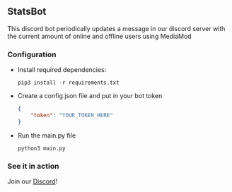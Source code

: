 ## StatsBot
This discord bot periodically updates a message in our discord server with the current amount of online and offline users using MediaMod

### Configuration
- Install required dependencies:
    ```
    pip3 install -r requirements.txt
    ```
- Create a config.json file and put in your bot token
    ```json
    {
        "token": "YOUR_TOKEN_HERE"
    }
    ```
- Run the main.py file
    ```
    python3 main.py
    ```

### See it in action
Join our [Discord](https://discord.gg/mrPanbw)!